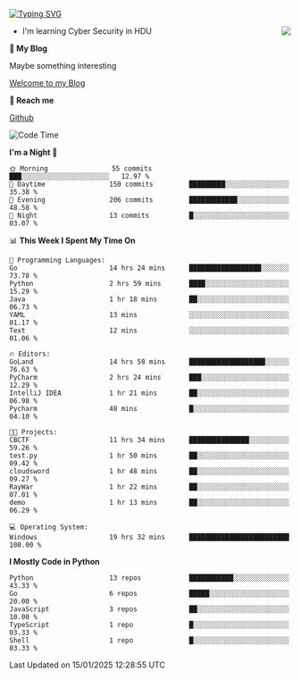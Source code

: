 [![Typing SVG](https://readme-typing-svg.herokuapp.com?font=Fira+Code&pause=1000&random=false&width=450&height=60&lines=Hello+%F0%9F%91%8B%F0%9F%8F%BB;I'm+JBNRZ)](https://git.io/typing-svg)

<a href="#">
  <img align="right" src="https://github-readme-stats.vercel.app/api?username=JBNRZ&show_icons=true&bg_color=15,f2f7fd,E0EAFC" />
</a>

- I'm learning Cyber Security in HDU

 **🌱 My Blog**

Maybe something interesting

[Welcome to my Blog](https://jbnrz.com.cn/)

 **💬 Reach me** 

[Github](https://github.com/JBNRZ)


<!--START_SECTION:waka-->
![Code Time](http://img.shields.io/badge/Code%20Time-833%20hrs%2024%20mins-blue)

**I'm a Night 🦉** 

```text
🌞 Morning                55 commits          ███░░░░░░░░░░░░░░░░░░░░░░   12.97 % 
🌆 Daytime                150 commits         █████████░░░░░░░░░░░░░░░░   35.38 % 
🌃 Evening                206 commits         ████████████░░░░░░░░░░░░░   48.58 % 
🌙 Night                  13 commits          █░░░░░░░░░░░░░░░░░░░░░░░░   03.07 % 
```


📊 **This Week I Spent My Time On** 

```text
💬 Programming Languages: 
Go                       14 hrs 24 mins      ██████████████████░░░░░░░   73.78 % 
Python                   2 hrs 59 mins       ████░░░░░░░░░░░░░░░░░░░░░   15.29 % 
Java                     1 hr 18 mins        ██░░░░░░░░░░░░░░░░░░░░░░░   06.73 % 
YAML                     13 mins             ░░░░░░░░░░░░░░░░░░░░░░░░░   01.17 % 
Text                     12 mins             ░░░░░░░░░░░░░░░░░░░░░░░░░   01.06 % 

🔥 Editors: 
GoLand                   14 hrs 58 mins      ███████████████████░░░░░░   76.63 % 
PyCharm                  2 hrs 24 mins       ███░░░░░░░░░░░░░░░░░░░░░░   12.29 % 
IntelliJ IDEA            1 hr 21 mins        ██░░░░░░░░░░░░░░░░░░░░░░░   06.98 % 
Pycharm                  48 mins             █░░░░░░░░░░░░░░░░░░░░░░░░   04.10 % 

🐱‍💻 Projects: 
CBCTF                    11 hrs 34 mins      ███████████████░░░░░░░░░░   59.26 % 
test.py                  1 hr 50 mins        ██░░░░░░░░░░░░░░░░░░░░░░░   09.42 % 
cloudsword               1 hr 48 mins        ██░░░░░░░░░░░░░░░░░░░░░░░   09.27 % 
RayWar                   1 hr 22 mins        ██░░░░░░░░░░░░░░░░░░░░░░░   07.01 % 
demo                     1 hr 13 mins        ██░░░░░░░░░░░░░░░░░░░░░░░   06.29 % 

💻 Operating System: 
Windows                  19 hrs 32 mins      █████████████████████████   100.00 % 
```

**I Mostly Code in Python** 

```text
Python                   13 repos            ███████████░░░░░░░░░░░░░░   43.33 % 
Go                       6 repos             █████░░░░░░░░░░░░░░░░░░░░   20.00 % 
JavaScript               3 repos             ██░░░░░░░░░░░░░░░░░░░░░░░   10.00 % 
TypeScript               1 repo              █░░░░░░░░░░░░░░░░░░░░░░░░   03.33 % 
Shell                    1 repo              █░░░░░░░░░░░░░░░░░░░░░░░░   03.33 % 
```




 Last Updated on 15/01/2025 12:28:55 UTC
<!--END_SECTION:waka-->
